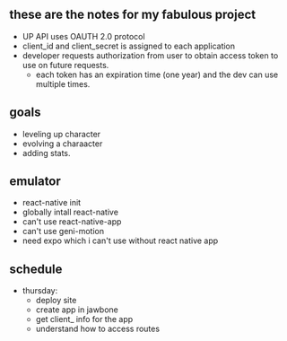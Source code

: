 ## these are the notes for my fabulous project ##

- UP API uses OAUTH 2.0 protocol
- client_id and client_secret is assigned to each application
- developer requests authorization from user to obtain access token to use on future requests.
  - each token has an expiration time (one year) and the dev can use multiple times.

## goals ## 

- leveling up character
- evolving a charaacter 
- adding stats. 



## emulator ##

- react-native init
- globally intall react-native
- can't use react-native-app
- can't use geni-motion 
- need expo which i can't use without react native app

## schedule ##

- thursday:
  - deploy site
  - create app in jawbone
  - get client_ info for the app
  - understand how to access routes